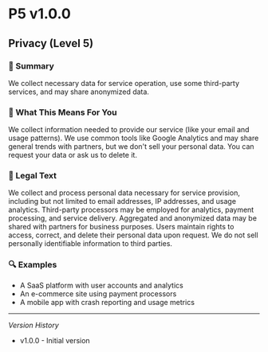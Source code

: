 # P5 v1.0.0

## Privacy (Level 5)

### 📌 Summary
We collect necessary data for service operation, use some third-party services, and may share anonymized data.

### 👤 What This Means For You
We collect information needed to provide our service (like your email and usage patterns). We use common tools like Google Analytics and may share general trends with partners, but we don't sell your personal data. You can request your data or ask us to delete it.

### 📜 Legal Text
We collect and process personal data necessary for service provision, including but not limited to email addresses, IP addresses, and usage analytics. Third-party processors may be employed for analytics, payment processing, and service delivery. Aggregated and anonymized data may be shared with partners for business purposes. Users maintain rights to access, correct, and delete their personal data upon request. We do not sell personally identifiable information to third parties.

### 🔍 Examples
- A SaaS platform with user accounts and analytics
- An e-commerce site using payment processors
- A mobile app with crash reporting and usage metrics

---
*Version History*
- v1.0.0 - Initial version